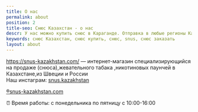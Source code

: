 ```yaml
---
title: О нас
permalink: about
position: 2
title-seo: Снюс Казахстан - о нас
descr: У нас можно купить снюс в Караганде. Отправка в любые регионы Казахстана
keywords: снюс Казахстан, снюс купить, снюс, snus, снюс заказать
layout: about
---
```


https://snus-kazakhstan.com/ — интернет-магазин специализирующийся на продаже (снюса),жевательного табака ,никотиновых паунчей в Казахстане,из Швеции и России<br>
Наш инстаграм: <a href="//www.instagram.com/snus.kazakhstan/">snus.kazakhstan</a>

[&#174;snus-kazakhstan.com](https://snus-kazakhstan.com/)

&#9200; Время работы: с понедельника по пятницу с 10:00-16:00